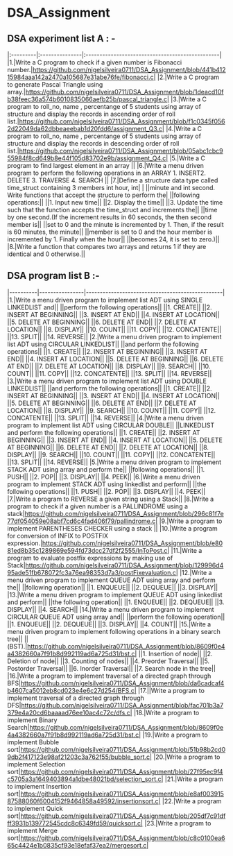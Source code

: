 # DSA_Assignment

## DSA experiment list A  : - 

|:---------|:---------------|:------------------------------------------------|
|1.|Write a C program to check if a given number is Fibonacci number.|https://github.com/nigelsilveira0711/DSA_Assignment/blob/441b41215984aaa142a2470a105687e31abe76fe/fibonacci.c|
|2.|Write a C program to generate Pascal Triangle using array.|https://github.com/nigelsilveira0711/DSA_Assignment/blob/1deacd10fb38feec36a574b6010835066aefb25b/pascal_triangle.c|
|3.|Write a C program to roll_no, name , percentange of 5 students using array of structure and display the records in ascending order of roll list.|https://github.com/nigelsilveira0711/DSA_Assignment/blob/f1c0345f0562d22049da62dbbeaeebab1d20fdd6/assignment_Q3.c|
|4.|Write a C program to roll_no, name , percentange of 5 students using array of structure and display the records in descending order of roll list.|https://github.com/nigelsilveira0711/DSA_Assignment/blob/05abc1cbc955984f8cd649b8e44f105d83702e9b/assignment_Q4.c|
|5.|Write a C program to find largest element in an array ||
|6.|Write a menu driven program to perform the following operations in an ARRAY 1. INSERT2. DELETE 3. TRAVERSE 4. SEARCH ||
|7.|Define a structure data type called time_struct containing 3 members int hour, int| |
||minute and int second. Write functions that accept the structure to perform the|
||following operations:||
||1. Input new time||
||2. Display the time||
||3. Update the time such that the function accepts the time_struct and increments the||
||time by one second.(If the increment results in 60 seconds, the then second member is||
||set to 0 and the minute is incremented by 1. Then, if the result is 60 minutes, the minute||
||member is set to 0 and the hour member is incremented by 1. Finally when the hour||
||becomes 24, it is set to zero.)||
|8.|Write a function that compares two arrays and returns 1 if they are identical and 0 otherwise.||


## DSA program list B :-

|----------|----------------|-------------------------------------------------|
|1.|Write a menu driven program to implement list ADT using SINGLE LINKEDLIST and||
||perform the following operations||
||1. CREATE||
||2. INSERT AT BEGINNING||
||3. INSERT AT END||
||4. INSERT AT LOCATION||
||5. DELETE AT BEGINNING||
||6. DELETE AT END||
||7. DELETE AT LOCATION||
||8. DISPLAY||
||10. COUNT||
||11. COPY||
||12. CONCATENTE||
||13. SPLIT||
||14. REVERSE||
|2.|Write a menu driven program to implement list ADT using CIRCULAR LINKEDLIST||
||and perform the following operations||
||1. CREATE||
||2. INSERT AT BEGINNING||
||3. INSERT AT END||
||4. INSERT AT LOCATION||
||5. DELETE AT BEGINNING||
||6. DELETE AT END||
||7. DELETE AT LOCATION||
||8. DISPLAY||
||9. SEARCH||
||10. COUNT||
||11. COPY||
||12. CONCATENTE||
||13. SPLIT||
||14. REVERSE||
|3.|Write a menu driven program to implement list ADT using DOUBLE LINKEDLIST||
||and perform the following operations||
||1. CREATE||
||2. INSERT AT BEGINNING||
||3. INSERT AT END||
||4. INSERT AT LOCATION||
||5. DELETE AT BEGINNING||
||6. DELETE AT END||
||7. DELETE AT LOCATION||
||8. DISPLAY||
||9. SEARCH||
||10. COUNT||
||11. COPY||
||12. CONCATENTE||
||13. SPLIT||
||14. REVERSE||
|4.|Write a menu driven program to implement list ADT using CIRCULAR DOUBLE||
||LINKEDLIST and perform the following operations||
||1. CREATE||
||2. INSERT AT BEGINNING||
||3. INSERT AT END||
||4. INSERT AT LOCATION||
||5. DELETE AT BEGINNING||
||6. DELETE AT END||
||7. DELETE AT LOCATION||
||8. DISPLAY||
||9. SEARCH||
||10. COUNT||
||11. COPY||
||12. CONCATENTE||
||13. SPLIT||
||14. REVERSE||
|5.|Write a menu driven program to implement STACK ADT using array and perform the||
||following operations||
||1. PUSH||
||2. POP||
||3. DISPLAY||
||4. PEEK||
|6.|Write a menu driven program to implement STACK ADT using linkedlist and perform||
||the following operations||
||1. PUSH||
||2. POP||
||3. DISPLAY||
||4. PEEK||
|7.|Write a program to REVERSE a given string using a Stack||
|8.|Write a program to check if a given number is a PALLINDROME using a stack|https://github.com/nigelsilveira0711/DSA_Assignment/blob/296c81f7e77df054059e08abf7cd6c4fad406f79/pallindrome.c|
|9.|Write a program to implement PARENTHESES CHECKER using a stack ||
|10.|Write a program for conversion of INFIX to POSTFIX expression.|https://github.com/nigelsilveira0711/DSA_Assignment/blob/e8081ed8b35c1289869e594fd73dcc27df2f2555/InToPost.c|
|11.|Write a program to evaluate postfix expressions by making use of Stack|https://github.com/nigelsilveira0711/DSA_Assignment/blob/129996d495ade51fb678072fc3a76ea98353d7a3/postFixevaluation.c|
|12.|Write a menu driven program to implement QUEUE ADT using array and perform the||
||following operation||
||1. ENQUEUE||
||2. DEQUEUE||
||3. DISPLAY||
|13.|Write a menu driven program to implement QUEUE ADT using linkedlist and perform||
||the following operation||
||1. ENQUEUE||
||2. DEQUEUE||
||3. DISPLAY||
||4. SEARCH||
|14.|Write a menu driven program to implement CIRCULAR QUEUE ADT using array and||
||perform the following operation||
||1. ENQUEUE||
||2. DEQUEUE||
||3. DISPLAY||
||4. COUNT||
|15.|Write a menu driven program to implement following operations in a binary search tree||
||(BST).|https://github.com/nigelsilveira0711/DSA_Assignment/blob/8609f0e4a4382660a7f91b8d992119ad6a725d31/bst.c|
||1. Insertion of node||
||2. Deletion of node||
||3. Counting of nodes||
||4. Preorder Traversal||
||5. Postorder Traversal||
||6. Inorder Traversal||
||7. Search node in the tree||
|16.|Write a program to implement traversal of a directed graph through BFS|https://github.com/nigelsilveira0711/DSA_Assignment/blob/da6cadcaf4b4607ca5012eb8cd023e4e6c27d254/BFS.c|
|17.||Write a program to implement traversal of a directed graph through DFS|https://github.com/nigelsilveira0711/DSA_Assignment/blob/fac701b3a7379e4a20cd6baaaad76ee10ac4c72c/dfs.c|
|18.|Write a program to implement Binary Search|https://github.com/nigelsilveira0711/DSA_Assignment/blob/8609f0e4a4382660a7f91b8d992119ad6a725d31/bst.c|
|19.|Write a program to implement Bubble sort|https://github.com/nigelsilveira0711/DSA_Assignment/blob/51b98b2cd09db2f417123e98af21203c3a762f55/bubble_sort.c|
|20.|Write a program to implement Selection sort|https://github.com/nigelsilveira0711/DSA_Assignment/blob/27f95ec9f4c5705a3a1649403894a1dbe48021bd/selection_sort.c|
|21.|Write a program to implement Insertion sort|https://github.com/nigelsilveira0711/DSA_Assignment/blob/e8af00391587588060f6004152f9464858a49592/insertionsort.c|
|22.|Write a program to implement Quick sort|https://github.com/nigelsilveira0711/DSA_Assignment/blob/205df7c91dfff3931b139772545cdc8c6349fd59/quicksort.c|
|23.|Write a program to implement Merge sort|https://github.com/nigelsilveira0711/DSA_Assignment/blob/c8c0100ea665c4424e1b0835cf93e18efaf37ea2/mergesort.c|



